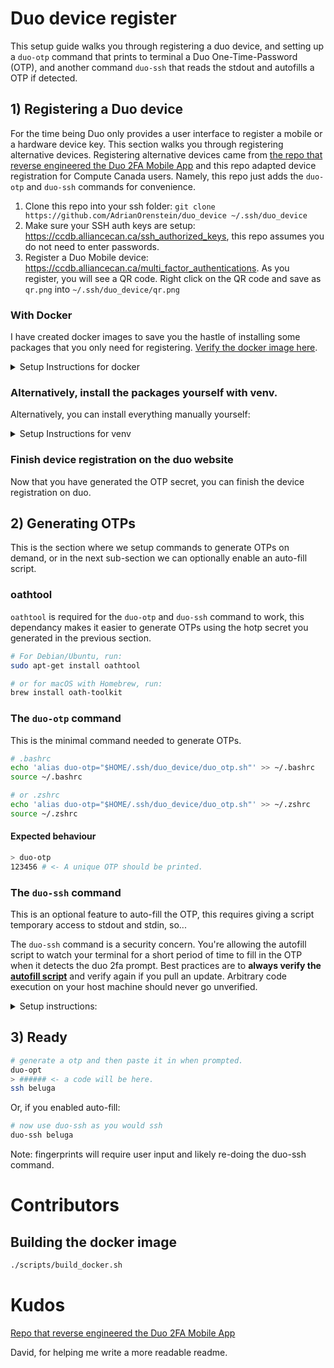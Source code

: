 # Duo device register

This setup guide walks you through registering a duo device, and setting up a `duo-otp` command that prints to terminal a Duo One-Time-Password (OTP), and another command `duo-ssh` that reads the stdout and autofills a OTP if detected. 

## 1) Registering a Duo device
For the time being Duo only provides a user interface to register a mobile or a hardware device key. 
This section walks you through registering alternative devices. 
Registering alternative devices came from [the repo that reverse engineered the Duo 2FA Mobile App](https://github.com/revalo/duo-bypass) and this repo adapted device registration for Compute Canada users.
Namely, this repo just adds the `duo-otp` and `duo-ssh` commands for convenience.

1. Clone this repo into your ssh folder: `git clone https://github.com/AdrianOrenstein/duo_device ~/.ssh/duo_device`
2. Make sure your SSH auth keys are setup: https://ccdb.alliancecan.ca/ssh_authorized_keys, this repo assumes you do not need to enter passwords. 
3. Register a Duo Mobile device: https://ccdb.alliancecan.ca/multi_factor_authentications. As you register, you will see a QR code. Right click on the QR code and save as `qr.png` into `~/.ssh/duo_device/qr.png`

### With Docker
I have created docker images to save you the hastle of installing some packages that you only need for registering. 
[Verify the docker image here](https://github.com/AdrianOrenstein/duo_device/blob/main/dockerfiles/Dockerfile).

<details>
<summary>Setup Instructions for docker</summary>

```bash
docker run --rm -it -w /app --volume=$(pwd):/app/:rw adrianorenstein/duo_device_register:latest zbarimg qr.png | sed 's/QR-Code:duo:\/\/\(.*\)/\1/'
```

Replace `XXXXXXXXXX-YYYYYYYYYYYYYYYYYYYYYYYYYYYYYYYYYYY` below with the output of the command above.
```bash
docker run --rm -it -w /app --volume=$(pwd):/app/:rw adrianorenstein/duo_device_register:latest python duo_activate.py XXXXXXXXXX-YYYYYYYYYYYYYYYYYYYYYYYYYYYYYYYYYYY

# Make sure only your user can read the files in this directory. Stops other users from reading your hotp secret. https://linuxize.com/post/chmod-command-in-linux/#symbolic-text-method
chmod u=rwx,go= ~/.ssh/duo_device
find ~/.ssh/duo_device -type f -exec chmod 600 {} \;
find ~/.ssh/duo_device -type d -exec chmod 700 {} \;
chmod u=rwx,go= ~/.ssh/duo_device/duo_ssh.sh
chmod u=rwx,go= ~/.ssh/duo_device/duo_otp.sh
```
</details>

### Alternatively, install the packages yourself with venv.
Alternatively, you can install everything manually yourself:

<details>
<summary>Setup Instructions for venv</summary>

#### zbarimg
Need `zbarimg` to extract the hotp code.
```bash
# For Debian/Ubuntu, run:
apt-get install -y zbar-tools libzbar-dev

# or for macOS with Homebrew, run:
brew install zbar


zbarimg qr.png | sed 's/QR-Code:duo:\/\/\(.*\)/\1/'
```

#### duo_activate
Replace `XXXXXXXXXX-YYYYYYYYYYYYYYYYYYYYYYYYYYYYYYYYYYY` below with the output of the command above.

```bash
virtualenv -p python3.11 venv
./venv/bin/python3.11 -m pip install pyotp requests pycryptodome pyqrcode
./venv/bin/python3.11 duo_activate.py XXXXXXXXXX-YYYYYYYYYYYYYYYYYYYYYYYYYYYYYYYYYYY

# Make sure only your user can read the files in this directory. Stops other users from reading your hotp secret. https://linuxize.com/post/chmod-command-in-linux/#symbolic-text-method
chmod u=rwx,go= ~/.ssh/duo_device
find ~/.ssh/duo_device -type f -exec chmod 600 {} \;
find ~/.ssh/duo_device -type d -exec chmod 700 {} \;
chmod u=rwx,go= ~/.ssh/duo_device/duo_ssh.sh
chmod u=rwx,go= ~/.ssh/duo_device/duo_otp.sh
```

</details>

### Finish device registration on the duo website

Now that you have generated the OTP secret, you can finish the device registration on duo. 

## 2) Generating OTPs

This is the section where we setup commands to generate OTPs on demand, or in the next sub-section we can optionally enable an auto-fill script.

### oathtool
`oathtool` is required for the `duo-otp` and `duo-ssh` command to work, this dependancy makes it easier to generate OTPs using the hotp secret you generated in the previous section.

```bash
# For Debian/Ubuntu, run:
sudo apt-get install oathtool

# or for macOS with Homebrew, run:
brew install oath-toolkit
```

### The `duo-otp` command

This is the minimal command needed to generate OTPs. 

```bash
# .bashrc
echo 'alias duo-otp="$HOME/.ssh/duo_device/duo_otp.sh"' >> ~/.bashrc
source ~/.bashrc

# or .zshrc
echo 'alias duo-otp="$HOME/.ssh/duo_device/duo_otp.sh"' >> ~/.zshrc
source ~/.zshrc
```

#### Expected behaviour
```bash
> duo-otp
123456 # <- A unique OTP should be printed.
```


### The `duo-ssh` command

This is an optional feature to auto-fill the OTP, this requires giving a script temporary access to stdout and stdin, so...

The `duo-ssh` command is a security concern. 
You're allowing the autofill script to watch your terminal for a short period of time to fill in the OTP when it detects the duo 2fa prompt. 
Best practices are to **always verify the [autofill script](https://github.com/AdrianOrenstein/duo_device/blob/main/duo_ssh.sh)** and verify again if you pull an update.
Arbitrary code execution on your host machine should never go unverified.

<details>
<summary>Setup instructions: </summary>

#### Enabling
```bash
# .bashrc
echo 'alias duo-ssh="$HOME/.ssh/duo_device/duo_ssh.sh"' >> ~/.bashrc
source ~/.bashrc

# or .zshrc
echo 'alias duo-ssh="$HOME/.ssh/duo_device/duo_ssh.sh"' >> ~/.zshrc
source ~/.zshrc
```
#### Expected behaviour
As you have enabled ssh keys, you likely won't have a password prompt. 
```
Multifactor authentication is now mandatory to connect to this cluster.
...
...
...
...

Enter a passcode or select one of the following options:

 1. <Some existing duo mobile device>
 2. <The device you just registered> (Android)

Passcode or option (1-2): ###### <- A unique OTP should be auto-filled for you.
Success. Logging you in...
```
</details>

## 3) Ready

```bash
# generate a otp and then paste it in when prompted.
duo-opt
> ###### <- a code will be here.
ssh beluga
```

Or, if you enabled auto-fill:
```bash
# now use duo-ssh as you would ssh
duo-ssh beluga
```

Note: fingerprints will require user input and likely re-doing the duo-ssh command. 

# Contributors

## Building the docker image

```bash
./scripts/build_docker.sh
```

# Kudos
[Repo that reverse engineered the Duo 2FA Mobile App](https://github.com/revalo/duo-bypass)

David, for helping me write a more readable readme.

